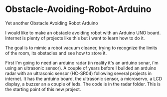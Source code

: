 # Obstacle-Avoiding-Robot-Arduino
Yet another Obstacle Avoiding Robot Arduino

I would like to make an obstacle avoiding robot with an Arduino UNO board. Internet is plenty of projects like this but i want to learn how to do it.

The goal is to mimic a robot vacuum cleaner, trying to recognize the limits of the room, its obstacles and see how to store it.

First I'm going to need an arduino radar (in reality it's an arduino sonar, i'm using an ultrasonic sensor). A couple of years before I builded an arduino radar with an ultrasonic sensor (HC-SR04) following several projects in internet. It has the arduino board, the ultrasonic sensor, a microservo, a LCD display, a buzzer an a couple of leds. The code is in the radar folder. This is the starting point of this new project.


